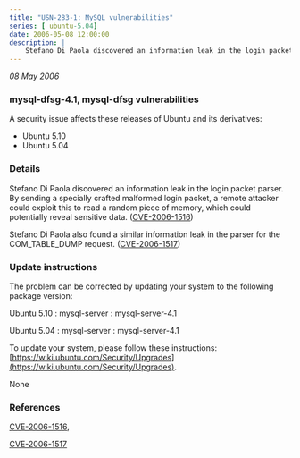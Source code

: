 ```yaml
---
title: "USN-283-1: MySQL vulnerabilities"
series: [ ubuntu-5.04]
date: 2006-05-08 12:00:00
description: |
    Stefano Di Paola discovered an information leak in the login packet parser. By sending a specially crafted malformed login packet, a remote attacker could exploit this to read a random piece of memory, which could potentially reveal sensitive data. ([CVE-2006-1516](http://people.ubuntu.com/~ubuntu-security/cve/CVE-2006-1516))
--- 
```

 
 

*08 May 2006*

### mysql-dfsg-4.1, mysql-dfsg vulnerabilities

A security issue affects these releases of Ubuntu and its derivatives:

* Ubuntu 5.10
* Ubuntu 5.04

### Details

Stefano Di Paola discovered an information leak in the login packet parser. By sending a specially crafted malformed login packet, a remote attacker could exploit this to read a random piece of memory, which could potentially reveal sensitive data. ([CVE-2006-1516](http://people.ubuntu.com/~ubuntu-security/cve/CVE-2006-1516))

Stefano Di Paola also found a similar information leak in the parser for the COM_TABLE_DUMP request. ([CVE-2006-1517](http://people.ubuntu.com/~ubuntu-security/cve/CVE-2006-1517))

### Update instructions

The problem can be corrected by updating your system to the following package version:

Ubuntu 5.10
 : mysql-server 
 : mysql-server-4.1 

Ubuntu 5.04
 : mysql-server 
 : mysql-server-4.1 

To update your system, please follow these instructions: [https://wiki.ubuntu.com/Security/Upgrades](https://wiki.ubuntu.com/Security/Upgrades).

None

### References

 
 [CVE-2006-1516](http://people.ubuntu.com/~ubuntu-security/cve/CVE-2006-1516), 

 [CVE-2006-1517](http://people.ubuntu.com/~ubuntu-security/cve/CVE-2006-1517)
 

